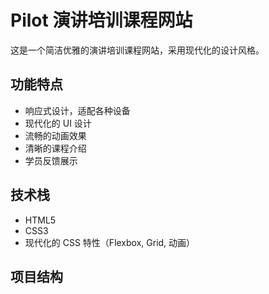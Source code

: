 # Pilot 演讲培训课程网站

这是一个简洁优雅的演讲培训课程网站，采用现代化的设计风格。

## 功能特点

- 响应式设计，适配各种设备
- 现代化的 UI 设计
- 流畅的动画效果
- 清晰的课程介绍
- 学员反馈展示

## 技术栈

- HTML5
- CSS3
- 现代化的 CSS 特性（Flexbox, Grid, 动画）

## 项目结构 